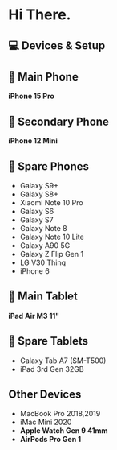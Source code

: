# Hi There.

## 💻 Devices & Setup

## 📱 Main Phone
**iPhone 15 Pro**

## 📱 Secondary Phone
**iPhone 12 Mini**

## 📱 Spare Phones
- Galaxy S9+  
- Galaxy S8+  
- Xiaomi Note 10 Pro  
- Galaxy S6  
- Galaxy S7  
- Galaxy Note 8
- Galaxy Note 10 Lite
- Galaxy A90 5G
- Galaxy Z Flip Gen 1
- LG V30 Thinq
- iPhone 6

## 📱 Main Tablet
**iPad Air M3 11"**

## 📱 Spare Tablets
- Galaxy Tab A7 (SM-T500)  
- iPad 3rd Gen 32GB

## Other Devices
- MacBook Pro 2018,2019
- iMac Mini 2020
- **Apple Watch Gen 9 41mm**
- **AirPods Pro Gen 1**